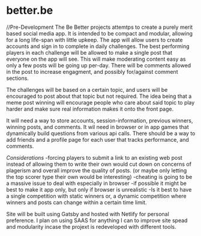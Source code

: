 # better.be
//Pre-Development
The Be Better projects attemtps to create a purely merit based social media app. It is intended to be compact and modular, allowing for a long life-span with little upkeep. The app will allow users to create accounts and sign in to complete in daily challenges. The best performing players in each challenge will be allowed to make a single post that everyone on the app will see. This will make moderating content easy as only a few posts will be going up per-day. There will be comments allowed in the post to increase engagment, and possibly for/against comment sections. 

The challenges will be based on a certain topic, and users will be encouraged to post about that topic but not required. The idea being that a meme post winning will encourage people who care about said topic to play harder and make sure real information makes it onto the front page. 

It will need a way to store accounts, session-information, previous winners, winning posts, and comments. It wil need in browser or in app games that dynamically build questions from various api calls. 
There should be a way to add friends and a profile page for each user that tracks performance, and comments. 

*Considerations*
-forcing players to submit a link to an existing web post instead of allowing them to write their own would cut down on concerns of plagerism and overall improve the quality of posts. (or maybe only letting the top scorer type their own would be interesting)
-cheating is going to be a massive issue to deal with especially in browser
-if possible it might be best to make it app only, but only if browser is unrealistic
-Is it best to have a single competition with static winners or, a dynamic competition where winners and posts can change within a certain time limit. 

Site will be built using Gatsby and hosted with Netlify for personal preference. I plan on using SAAS for anything I can to improve site spead and modularity incase the projext is redeveloped with different tools. 

